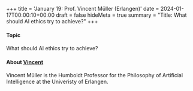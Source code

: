 +++
title = 'January 19: Prof. Vincent Müller (Erlangen)'
date = 2024-01-17T00:00:10+00:00
draft = false
hideMeta = true
summary = "Title: What should AI ethics try to achieve?"
+++


#### Topic
What should AI ethics try to achieve? 

#### About [Vincent](http://www.sophia.de)
Vincent Müller is the Humboldt Professor for the Philosophy of Artificial Intelligence at the Univeristy of Erlangen. 